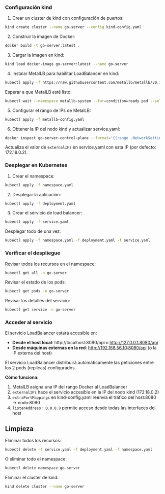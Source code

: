 ### Configuración kind

1. Crear un cluster de kind con configuración de puertos:
```bash
kind create cluster --name go-server --config kind-config.yaml
```

2. Construir la imagen de Docker:
```bash
docker build -t go-server:latest .
```

3. Cargar la imagen en kind:
```bash
kind load docker-image go-server:latest --name go-server
```

4. Instalar MetalLB para habilitar LoadBalancer en kind:
```bash
kubectl apply -f https://raw.githubusercontent.com/metallb/metallb/v0.13.7/config/manifests/metallb-native.yaml
```

Esperar a que MetalLB esté listo:
```bash
kubectl wait --namespace metallb-system --for=condition=ready pod --selector=app=metallb --timeout=90s
```

5. Configurar el rango de IPs de MetalLB:
```bash
kubectl apply -f metallb-config.yaml
```

6. Obtener la IP del nodo kind y actualizar service.yaml:
```bash
docker inspect go-server-control-plane --format='{{range .NetworkSettings.Networks}}{{.IPAddress}}{{end}}'
```
Actualiza el valor de `externalIPs` en service.yaml con esta IP (por defecto: 172.18.0.2).

### Desplegar en Kubernetes

1. Crear el namespace:
```bash
kubectl apply -f namespace.yaml
```

2. Desplegar la aplicación:
```bash
kubectl apply -f deployment.yaml
```

3. Crear el servicio de load balancer:
```bash
kubectl apply -f service.yaml
```

Desplegar todo de una vez:
```bash
kubectl apply -f namespace.yaml -f deployment.yaml -f service.yaml
```

### Verificar el despliegue

Revisar todos los recursos en el namespace:
```bash
kubectl get all -n go-server
```

Revisar el estado de los pods:
```bash
kubectl get pods -n go-server
```

Revisar los detalles del servicio:
```bash
kubectl get service -n go-server
```

### Acceder al servicio

El servicio LoadBalancer estará accesible en:
- **Desde el host local**: http://localhost:8080/api o http://127.0.0.1:8080/api
- **Desde máquinas externas en la red**: http://192.168.56.10:8080/api (o la IP externa del host)

El servicio LoadBalancer distribuirá automáticamente las peticiones entre los 2 pods (replicas) configurados.

**Cómo funciona**:
1. MetalLB asigna una IP del rango Docker al LoadBalancer
2. `externalIPs` hace el servicio accesible en la IP del nodo kind (172.18.0.2)
3. `extraPortMappings` en kind-config.yaml reenvía el tráfico del host:8080 → nodo:8080
4. `listenAddress: 0.0.0.0` permite acceso desde todas las interfaces del host

## Limpieza

Eliminar todos los recursos:
```bash
kubectl delete -f service.yaml -f deployment.yaml -f namespace.yaml
```

O eliminar todo el namespace:
```bash
kubectl delete namespace go-server
```

Eliminar el cluster de kind:
```bash
kind delete cluster --name go-server
```

